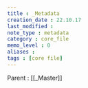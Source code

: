 ```yaml
---
title : _Metadata
creation_date : 22.10.17
last_modified :
note_type : metadata
category : core_file
memo_level : 0
aliases : 
tags : [core file]
---
```


Parent : [[_Master]]